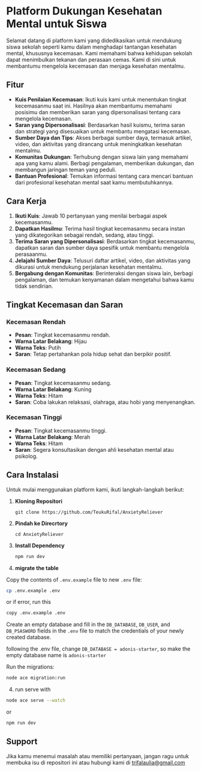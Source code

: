 # Platform Dukungan Kesehatan Mental untuk Siswa

Selamat datang di platform kami yang didedikasikan untuk mendukung siswa sekolah seperti kamu dalam menghadapi tantangan kesehatan mental, khususnya kecemasan. Kami memahami bahwa kehidupan sekolah dapat menimbulkan tekanan dan perasaan cemas. Kami di sini untuk membantumu mengelola kecemasan dan menjaga kesehatan mentalmu.

## Fitur

- **Kuis Penilaian Kecemasan**: Ikuti kuis kami untuk menentukan tingkat kecemasanmu saat ini. Hasilnya akan membantumu memahami posisimu dan memberikan saran yang dipersonalisasi tentang cara mengelola kecemasan.
- **Saran yang Dipersonalisasi**: Berdasarkan hasil kuismu, terima saran dan strategi yang disesuaikan untuk membantu mengatasi kecemasan.
- **Sumber Daya dan Tips**: Akses berbagai sumber daya, termasuk artikel, video, dan aktivitas yang dirancang untuk meningkatkan kesehatan mentalmu.
- **Komunitas Dukungan**: Terhubung dengan siswa lain yang memahami apa yang kamu alami. Berbagi pengalaman, memberikan dukungan, dan membangun jaringan teman yang peduli.
- **Bantuan Profesional**: Temukan informasi tentang cara mencari bantuan dari profesional kesehatan mental saat kamu membutuhkannya.

## Cara Kerja

1. **Ikuti Kuis**: Jawab 10 pertanyaan yang menilai berbagai aspek kecemasanmu.
2. **Dapatkan Hasilmu**: Terima hasil tingkat kecemasanmu secara instan yang dikategorikan sebagai rendah, sedang, atau tinggi.
3. **Terima Saran yang Dipersonalisasi**: Berdasarkan tingkat kecemasanmu, dapatkan saran dan sumber daya spesifik untuk membantu mengelola perasaanmu.
4. **Jelajahi Sumber Daya**: Telusuri daftar artikel, video, dan aktivitas yang dikurasi untuk mendukung perjalanan kesehatan mentalmu.
5. **Bergabung dengan Komunitas**: Berinteraksi dengan siswa lain, berbagi pengalaman, dan temukan kenyamanan dalam mengetahui bahwa kamu tidak sendirian.

## Tingkat Kecemasan dan Saran

### Kecemasan Rendah
- **Pesan**: Tingkat kecemasanmu rendah.
- **Warna Latar Belakang**: Hijau
- **Warna Teks**: Putih
- **Saran**: Tetap pertahankan pola hidup sehat dan berpikir positif.

### Kecemasan Sedang
- **Pesan**: Tingkat kecemasanmu sedang.
- **Warna Latar Belakang**: Kuning
- **Warna Teks**: Hitam
- **Saran**: Coba lakukan relaksasi, olahraga, atau hobi yang menyenangkan.

### Kecemasan Tinggi
- **Pesan**: Tingkat kecemasanmu tinggi.
- **Warna Latar Belakang**: Merah
- **Warna Teks**: Hitam
- **Saran**: Segera konsultasikan dengan ahli kesehatan mental atau psikolog.

## Cara Instalasi

Untuk mulai menggunakan platform kami, ikuti langkah-langkah berikut:

1. **Kloning Repositori**
   ```
   git clone https://github.com/TeukuRifal/AnxietyReliever

2. **Pindah ke Direcrtory**
   ```
   cd AnxietyReliever
   
3. **Install Dependency**
   ```bash
   npm run dev
   
5. **migrate the table**

  Copy the contents of `.env.example` file to new `.env` file:

  ```sh
  cp .env.example .env
  ```
  
  or if error, run this
  
  ```sh
  copy .env.example .env
  ```
  
  Create an empty database and fill in the `DB_DATABASE`, `DB_USER`, and `DB_PSASWORD` fields in the `.env` file to match the credentials of your newly created database.
  
  following the .env file, change `DB_DATABASE = adonis-starter`, so make the empty database name is `adonis-starter`
  
  Run the migrations:
  
  ```sh
  node ace migration:run
  ```

4. run serve with

  ```bash
  node ace serve --watch
  ```
  or
  ```bash
  npm run dev
  ```

## Support

Jika kamu menemui masalah atau memiliki pertanyaan, jangan ragu untuk membuka isu di repositori ini atau hubungi kami di trifalaulia@gmail.com

